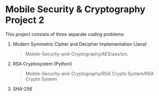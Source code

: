 
# Mobile Security & Cryptography Project 2

This project consists of three separate coding problems:
1. Modern Symmetric Cipher and Decipher Implementation (Java)
   >Mobile-Security-and-Cryptography/AES/aes/src
2. RSA Cryptosystem (Python)
   >Mobile-Security-and-Cryptography/RSA Crypto System/RSA Crypto System
3. SHA-256

